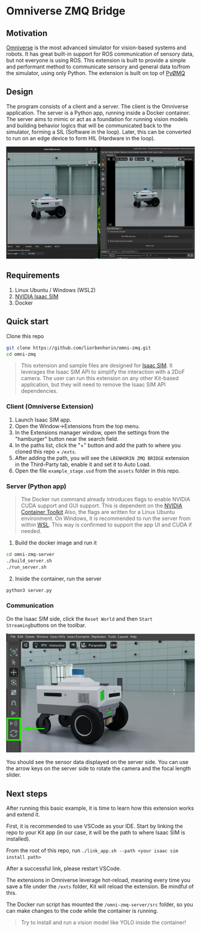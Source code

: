 # Omniverse ZMQ Bridge

## Motivation

[Omniverse](https://www.nvidia.com/en-eu/omniverse/) is the most advanced simulator for vision-based systems and robots. 
It has great built-in support for ROS communication of sensory data, but not everyone is using ROS. 
This extension is built to provide a simple and performant method to communicate sensory and general data to/from the simulator, using only Python. The extension is built on top of [PyØMQ](https://pyzmq.readthedocs.io/en/latest/)

## Design

The program consists of a client and a server. 
The client is the Omniverse application. 
The server is a Python app, running inside a Docker container. The server aims to mimic or act as a foundation for running vision models and building behavior logics that will be communicated back to the simulator, forming a SIL (Software in the loop). 
Later, this can be converted to run on an edge device to form HIL (Hardware in the loop).

![alt text](exts/lbenhorin.zmq.bridge/data/preview.png)

## Requirements

1. Linux Ubuntu / Windows (WSL2)
2. [NVIDIA Isaac SIM](https://docs.omniverse.nvidia.com/isaacsim/latest/installation/install_workstation.html)
3. Docker

## Quick start

Clone this repo 
``` bash
git clone https://github.com/liorbenhorin/omni-zmq.git
cd omni-zmq
```

> This extension and sample files are designed for [Isaac SIM](https://docs.omniverse.nvidia.com/isaacsim/latest/index.html). 
> It leverages the Isaac SIM API to simplify the interaction with a 2DoF camera. 
> The user can run this extension on any other Kit-based application, but they will need to remove the Isaac SIM API dependencies.


### Client (Omniverse Extension)

1. Launch Isaac SIM app.
2. Open the Window->Extensions from the top menu.
3. In the Extensions manager window, open the settings from the "hamburger" button near the search field.
4. In the paths list, click the "+" button and add the path to where you cloned this repo + `/exts`.
5. After adding the path, you will see the `LBENHORIN ZMQ BRIDGE` extension in the Third-Party tab, enable it and set it to Auto Load.
6. Open the file `example_stage.usd` from the `assets` folder in this repo.

### Server (Python app)

> The Docker run command already introduces flags to enable NVIDIA CUDA support and GUI support. 
> This is dependent on the [NVIDIA Container Toolkit](https://docs.nvidia.com/datacenter/cloud-native/container-toolkit/latest/install-guide.html)
> Also, the flags are written for a Linux Ubuntu environment.
> On Windows, it is recommended to run the server from within [WSL](https://learn.microsoft.com/en-us/windows/wsl/about).
> This way is confirmed to support the app UI and CUDA if needed.

1. Build the docker image and run it 
```bash
cd omni-zmq-server
./build_server.sh
./run_server.sh
```
2. Inside the container, run the server 
```bash
python3 server.py
```

### Communication
On the Isaac SIM side, click the `Reset World` and then `Start Streaming`buttons on the toolbar.

![alt text](exts/lbenhorin.zmq.bridge/data/buttons.png)


You should see the sensor data displayed on the server side. You can use the arrow keys on the server side to rotate the camera and the focal length slider.



## Next steps

After running this basic example, it is time to learn how this extension works and extend it.

First, it is recommended to use VSCode as your IDE. Start by linking the repo to your Kit app (in our case, it will be the path to where Isaac SIM is installed).

From the root of this repo, run
`./link_app.sh --path <your isaac sim install path>`

After a successful link, please restart VSCode.

The extensions in Omniverse leverage hot-reload, meaning every time you save a file under the `/exts` folder, Kit will reload the extension. Be mindful of this.

The Docker run script has mounted the `/omni-zmq-server/src` folder, so you can make changes to the code while the container is running.


> Try to install and run a vision model like YOLO inside the container!